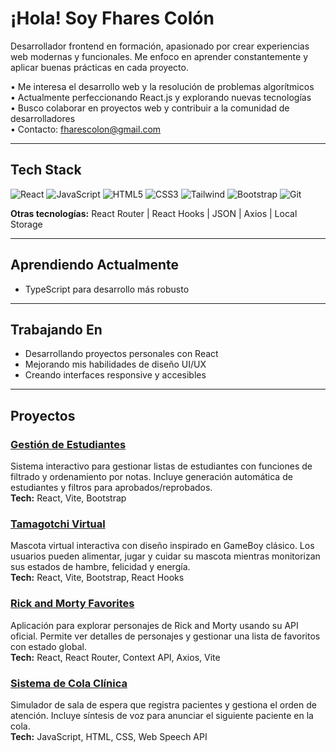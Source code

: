# ¡Hola! Soy Fhares Colón

Desarrollador frontend en formación, apasionado por crear experiencias web modernas y funcionales. Me enfoco en aprender constantemente y aplicar buenas prácticas en cada proyecto.

• Me interesa el desarrollo web y la resolución de problemas algorítmicos  
• Actualmente perfeccionando React.js y explorando nuevas tecnologías  
• Busco colaborar en proyectos web y contribuir a la comunidad de desarrolladores  
• Contacto: [fharescolon@gmail.com](mailto:fharescolon@gmail.com)  

---

## Tech Stack

![React](https://img.shields.io/badge/React-20232A?style=for-the-badge&logo=react&logoColor=61DAFB)
![JavaScript](https://img.shields.io/badge/JavaScript-F7DF1E?style=for-the-badge&logo=javascript&logoColor=black)
![HTML5](https://img.shields.io/badge/HTML5-E34F26?style=for-the-badge&logo=html5&logoColor=white)
![CSS3](https://img.shields.io/badge/CSS3-1572B6?style=for-the-badge&logo=css3&logoColor=white)
![Tailwind](https://img.shields.io/badge/Tailwind_CSS-38B2AC?style=for-the-badge&logo=tailwind-css&logoColor=white)
![Bootstrap](https://img.shields.io/badge/Bootstrap-563D7C?style=for-the-badge&logo=bootstrap&logoColor=white)
![Git](https://img.shields.io/badge/Git-F05032?style=for-the-badge&logo=git&logoColor=white)

**Otras tecnologías:** React Router | React Hooks | JSON | Axios | Local Storage

---

## Aprendiendo Actualmente

- TypeScript para desarrollo más robusto  

---

## Trabajando En

- Desarrollando proyectos personales con React
- Mejorando mis habilidades de diseño UI/UX
- Creando interfaces responsive y accesibles

---

## Proyectos

### **[Gestión de Estudiantes](https://github.com/FharesC/gestion-estudiantes)**
Sistema interactivo para gestionar listas de estudiantes con funciones de filtrado y ordenamiento por notas. Incluye generación automática de estudiantes y filtros para aprobados/reprobados.  
**Tech:** React, Vite, Bootstrap

### **[Tamagotchi Virtual](https://github.com/FharesC/tamagotchi)**
Mascota virtual interactiva con diseño inspirado en GameBoy clásico. Los usuarios pueden alimentar, jugar y cuidar su mascota mientras monitorizan sus estados de hambre, felicidad y energía.  
**Tech:** React, Vite, Bootstrap, React Hooks

### **[Rick and Morty Favorites](https://github.com/FharesC/rick-and-morty-favorites)**
Aplicación para explorar personajes de Rick and Morty usando su API oficial. Permite ver detalles de personajes y gestionar una lista de favoritos con estado global.  
**Tech:** React, React Router, Context API, Axios, Vite

### **[Sistema de Cola Clínica](https://github.com/FharesC/Clinica_Queue)**
Simulador de sala de espera que registra pacientes y gestiona el orden de atención. Incluye síntesis de voz para anunciar el siguiente paciente en la cola.  
**Tech:** JavaScript, HTML, CSS, Web Speech API
